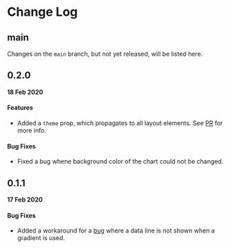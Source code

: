 # Change Log

## main

Changes on the `main` branch, but not yet released, will be listed here.

## 0.2.0

**18 Feb 2020**

#### Features

-   Added a `theme` prop, which propagates to all layout elements. See [PR](https://github.com/diatche/LibreChart/pull/22) for more info.

#### Bug Fixes

-   Fixed a bug whene background color of the chart could not be changed.

## 0.1.1

**17 Feb 2020**

#### Bug Fixes

-   Added a workaround for a [bug](https://github.com/diatche/LibreChart/issues/21) where a data line is not shown when a gradient is used.
